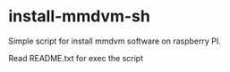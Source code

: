 # install-mmdvm-sh
Simple script for install mmdvm software on raspberry PI.

Read README.txt for exec the script
